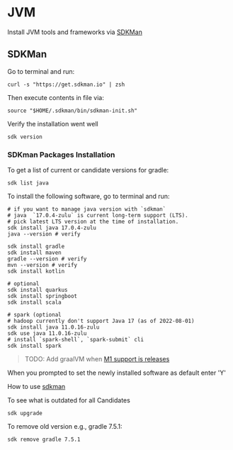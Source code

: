 # JVM

Install JVM tools and frameworks via [SDKMan](https://sdkman.io)

## SDKMan

Go to terminal and run:

```shell
curl -s "https://get.sdkman.io" | zsh
```

Then execute contents in file via:

```shell
source "$HOME/.sdkman/bin/sdkman-init.sh"
```

Verify the installation went well

```shell
sdk version
```

### SDKman Packages Installation

To get a list of current or candidate versions for gradle:

```shell
sdk list java
```

To install the following software, go to terminal and run:

```shell
# if you want to manage java version with `sdkman`
# java  `17.0.4-zulu` is current long-term support (LTS). 
# pick latest LTS version at the time of installation.
sdk install java 17.0.4-zulu
java --version # verify

sdk install gradle
sdk install maven
gradle --version # verify
mvn --version # verify
sdk install kotlin

# optional
sdk install quarkus
sdk install springboot
sdk install scala

# spark (optional
# hadoop currently don't support Java 17 (as of 2022-08-01)
sdk install java 11.0.16-zulu
sdk use java 11.0.16-zulu 
# install `spark-shell`, `spark-submit` cli
sdk install spark
```

> TODO: Add graalVM when [M1 support is releases](https://github.com/oracle/graal/issues/2666)

When you prompted to set the newly installed software as default enter 'Y'

How to use [sdkman](http://sdkman.io/usage.html)

To see what is outdated for all Candidates

```shell
sdk upgrade
```

To remove old version e.g., gradle 7.5.1:

```shell
sdk remove gradle 7.5.1
```